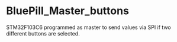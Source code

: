 # BluePill_Master_buttons
STM32F103C6 programmed as master to send values via SPI if two different buttons are selected.

